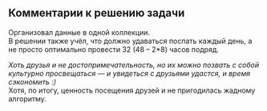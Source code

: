 ## Комментарии к решению задачи

Организовал данные в одной коллекции.  
В решении также учёл, что должно удаваться поспать каждый день, а не просто оптимально провести 32 (48 – 2*8) часов подряд.  

*Хоть друзья и не достопримечательность, но их можно позвать с собой культурно просвещаться — и увидеться с друзьями удастся, и время сэкономить :)*  
Хотя, по итогу, ценность посещения друзей и не пригодилась жадному алгоритму.
